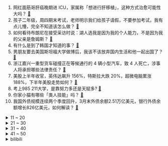 1. 网红面筋哥肝癌晚期进 ICU，家属称「想进行肝移植」，这种方式治愈可能性大吗？ [:link:](https://www.zhihu.com/question/660285164)
2. 孩子二年级，周四期末考试，老师明示我们给孩子请假，不要参加考试，我有点儿懵，完全不知道该怎么做？ [:link:](https://www.zhihu.com/question/659863322)
3. 如何看待布朗尼在接受采访时说：湖人选我是因为我的个人能力，不是因为我的父亲是詹姆斯？ [:link:](https://www.zhihu.com/question/660254383)
4. 有什么是到了韩国才知道的事？ [:link:](https://www.zhihu.com/question/329224644)
5. 男朋友要去美国斯坦福大学做博后，我该不该放弃国内生活和他一起出国了？ [:link:](https://www.zhihu.com/question/659738892)
6. 浙江嘉兴一重型货车碰撞正在等候通行的 4 辆小型汽车，致 4 人死亡，涉事人将承担哪些法律责任？ [:link:](https://www.zhihu.com/question/660270194)
7. 美股上半年收官，英伟达飙升 156%，特斯拉大跌 20%，超微电脑累涨 188%，下半年美股走势如何？ [:link:](https://www.zhihu.com/question/660271189)
8. 考上985  211大学，是靠努力多还是天赋多? [:link:](https://www.zhihu.com/question/659857951)
9. 你家小猫有哪些「类人技能」吗？ [:link:](https://www.zhihu.com/question/657777069)
10. 我国外债规模连续两个季度回升，3月末外债余额2.51万亿美元，银行外债余额增长826亿美元，如何解读？ [:link:](https://www.zhihu.com/question/660212314)
<details>
<summary>11 ~ 20</summary>

11. 拜登承认总统选举辩论表现不佳，但表示不会退出总统竞选，如何看待他的此番言论？还有哪些信息值得关注？ [:link:](https://www.zhihu.com/question/660259081)
12. 聪明人的特征有哪些? [:link:](https://www.zhihu.com/question/657121618)
13. 什么经历让你觉得人心险恶？ [:link:](https://www.zhihu.com/question/37734186)
14. 优质男大部分真的都在大学里被女生预定了吗？ [:link:](https://www.zhihu.com/question/657376611)
15. 改变自己需要多大的勇气和决心呢？ [:link:](https://www.zhihu.com/question/660121355)
16. 坐迈巴赫高考的少年总分700目标北大，称「想摘掉『不学无术』标签 」，如何评价他的回应？ [:link:](https://www.zhihu.com/question/659949475)
17. 中方回应美国科学家是否会参与研究嫦娥六号月球样品，透露了哪些信息？ [:link:](https://www.zhihu.com/question/660257053)
18. 如何评价女明星Lisa？ [:link:](https://www.zhihu.com/question/617379638)
19. 如何评价 2024 上海电视节白玉兰奖获奖名单？ [:link:](https://www.zhihu.com/question/660018777)
20. 如何评价鬼灭之刃中的鬼舞辻无惨? [:link:](https://www.zhihu.com/question/350888443)
</details>
<details>
<summary>21 ~ 30</summary>

21. 用「山河破碎」形容贵州引争议‍，贵州文旅删除东方甄选相关视频，为何会出现这样的问题？东方甄选怎么了？ [:link:](https://www.zhihu.com/question/660244409)
22. 诸位觉得这样一款架空T-34放到1943年库尔斯克战场会如何？ [:link:](https://www.zhihu.com/question/660178374)
23. 刚高考完想买手机，预算8000以内，不要苹果，有什么推荐? [:link:](https://www.zhihu.com/question/658792409)
24. 为什么在信号与系统中要使用卷积？ [:link:](https://www.zhihu.com/question/660159367)
25. 什么事情是你来了西安才知道的？ [:link:](https://www.zhihu.com/question/289628382)
26. 学生党购手机求推荐，预算5000内，可以适当超预算，感谢？ [:link:](https://www.zhihu.com/question/658615615)
27. 有哪些小城的本地食物让你感慨「美食不可貌相」？ [:link:](https://www.zhihu.com/question/659402921)
28. 如何评价皮克斯新作《头脑特工队 2》？ [:link:](https://www.zhihu.com/question/659516935)
29. 如今这个社会学历真的很重要吗？ [:link:](https://www.zhihu.com/question/659406729)
30. 《黑袍纠察队第四季》的智者是不是太弱了？ [:link:](https://www.zhihu.com/question/659633335)
</details>
<details>
<summary>31 ~ 40</summary>

31. 好羡慕我室友，我和她在一起，别人只和她说话，然后也不理我，是不是我太讨人厌了，还是我性格太内向了? [:link:](https://www.zhihu.com/question/659542610)
32. 电影《海关战线》在京首映，好不好看，如何评价这个电影？ [:link:](https://www.zhihu.com/question/660110065)
33. 高考失利未来就没有希望了吗? [:link:](https://www.zhihu.com/question/659653770)
34. 2024 欧洲杯2:0瑞士爆冷淘汰上届冠军意大利，铁血防守的意大利哪去了？ [:link:](https://www.zhihu.com/question/660056549)
35. 如何看待辛爽凭借《漫长的季节》获得第 29 届白玉兰最佳导演奖？ [:link:](https://www.zhihu.com/question/660209704)
36. 参加知乎「第十届盐 Club 新知青年大会」是种什么样的体验？ [:link:](https://www.zhihu.com/question/658727574)
37. 如何评价普鲁斯特，乔伊斯，伍尔夫和福克纳的文学水平和成就？ [:link:](https://www.zhihu.com/question/30862502)
38. 第一次租房，老破小和远大新应该怎么选，有哪些坑需要注意？ [:link:](https://www.zhihu.com/question/658747694)
39. 日本人真的像网上说的对三国的历史很感兴趣吗？ [:link:](https://www.zhihu.com/question/312873401)
40. 普通人2024年可以在基金、黄金和存款中选择哪一种进行理财？ [:link:](https://www.zhihu.com/question/658147150)
</details>
<details>
<summary>41 ~ 50</summary>

41. 高考之后如何重拾废掉的生活？ [:link:](https://www.zhihu.com/question/659907800)
42. 2024 欧洲杯淘汰赛德国 2:0 丹麦进八强，哈弗茨点射穆西亚拉破门，你看好德国夺冠吗？ [:link:](https://www.zhihu.com/question/660056568)
43. 有什么你去了青海才了解的？ [:link:](https://www.zhihu.com/question/604122084)
44. 你坚持最长时间的一件事是什么？有多久？ [:link:](https://www.zhihu.com/question/659900501)
45. 假如给电动汽车挂一个「核电池」，可以永远不充电吗？ [:link:](https://www.zhihu.com/question/660158838)
46. 6 月 29日 U18 女篮亚洲杯半决赛，中国女篮79比61战胜韩国队，如何评价这场比赛？ [:link:](https://www.zhihu.com/question/660296712)
47. 有哪些句子治愈了你生活上的不开心？ [:link:](https://www.zhihu.com/question/660057332)
48. 那英面纱遮面登上舞台因「得了带状疱疹」，带状疱疹影响有多大？这种情况下那英的发挥有多强？ [:link:](https://www.zhihu.com/question/660244568)
49. 绝区零能不能成为下一个星穹铁道? [:link:](https://www.zhihu.com/question/659485322)
50. 电影《寂静之地：入侵日》上映，你对该影片的评价如何？ [:link:](https://www.zhihu.com/question/660162706)
</details><details>
<summary>bilibili</summary>

</details>